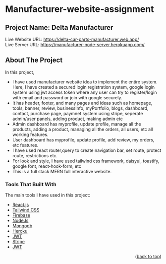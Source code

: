 # Manufacturer-website-assignment
## Project Name: Delta Manufacturer

<!-- LIVE WEBSITE LINK -->
Live Website URL: https://delta-car-parts-manufacturer.web.app/ <br/>
Live Server URL: https://manufacturer-node-server.herokuapp.com/

<!-- ABOUT THE PROJECT -->
## About The Project

In this project,
* I have used manufacturer website idea to implement the entire system. Here, I have created a secured login registration system, google login system using jwt access token where any user can try to register/login with email and password or join with google securely. 
* It has header, footer, and many pages and ideas such as homepage, tools, banner, review, businessInfo, myPortfolio, blogs, dashboard, contact, purchase page, paymnet system using stripe, seperate admin/user panels, adding product, making admin etc
* Admin dashboard has myprofile, update profile, manage all the products, adding a product, managing all the orders, all users, etc all working features.
* User dashboard has myprofile, update profile, add review, my orders, etc features.
* I have used react router,query to create navigation bar, set route, protect route, restrictions etc.
* For look and style, I have used tailwind css framework, daisyui, toastify, google font, react-hook-form, etc
* This is a full stack MERN full interactive website.

<!-- BUILD WITH -->
### Tools That Built With

The main tools I have used in this project:
* [React.js](https://reactjs.org/)
* [Tailwind CSS](https://tailwindcss.com/)
* [Firebase](https://firebase.google.com/)
* [NodeJs](https://nodejs.org/)
* [Mongodb](https://www.mongodb.com/)
* [Heroku](https://dashboard.heroku.com/)
* [JWT](https://jwt.io/)
* [Stripe](https://stripe.com/)
* [JWT](https://jwt.io/)

<p align="right">(<a href="#top">back to top</a>)</p>